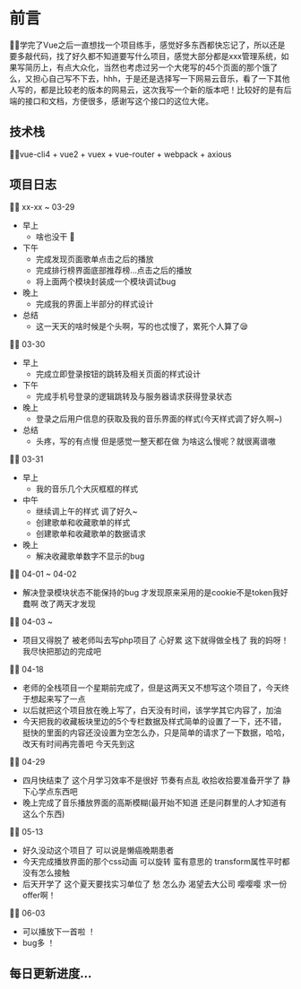 # 前言
🚀🚀学完了Vue之后一直想找一个项目练手，感觉好多东西都快忘记了，所以还是要多敲代码，找了好久都不知道要写什么项目，感觉大部分都是xxx管理系统，如果写简历上，有点大众化，当然也考虑过另一个大佬写的45个页面的那个饿了么，又担心自己写不下去，hhh，于是还是选择写一下网易云音乐，看了一下其他人写的，都是比较老的版本的网易云，这次我写一个新的版本吧！比较好的是有后端的接口和文档，方便很多，感谢写这个接口的这位大佬。

## 技术栈
🚀🚀vue-cli4 + vue2 + vuex + vue-router + webpack + axious

## 项目日志
🚀🚀
xx-xx ~ 03-29 
- 早上
    - 啥也没干 🤔
- 下午
    - 完成发现页面歌单点击之后的播放
    - 完成排行榜界面底部推荐榜...点击之后的播放
    - 将上面两个模块封装成一个模块调试bug
- 晚上
    - 完成我的界面上半部分的样式设计
- 总结
    - 这一天天的啥时候是个头啊，写的也忒慢了，累死个人算了😪

🚀🚀
03-30
- 早上
    - 完成立即登录按钮的跳转及相关页面的样式设计
- 下午
    - 完成手机号登录的逻辑跳转及与服务器请求获得登录状态
- 晚上
    - 登录之后用户信息的获取及我的音乐界面的样式(今天样式调了好久啊~)
- 总结
    - 头疼，写的有点慢 但是感觉一整天都在做 为啥这么慢呢？就很离谱嗷

🚀🚀
03-31
- 早上
    - 我的音乐几个大灰框框的样式
- 中午
    - 继续调上午的样式 调了好久~
    - 创建歌单和收藏歌单的样式
    - 创建歌单和收藏歌单的数据请求
- 晚上
    - 解决收藏歌单数字不显示的bug

🚀🚀
04-01 ~ 04-02
- 解决登录模块状态不能保持的bug 才发现原来采用的是cookie不是token我好蠢啊 改了两天才发现

🚀🚀
04-03 ~ 
- 项目又得脱了 被老师叫去写php项目了 心好累 这下就得做全栈了 我的妈呀！我尽快把那边的完成吧

🚀🚀
04-18
- 老师的全栈项目一个星期前完成了，但是这两天又不想写这个项目了，今天终于想起来写了一点
- 以后就把这个项目放在晚上写了，白天没有时间，该学学其它内容了，加油
- 今天把我的收藏板块里边的5个专栏数据及样式简单的设置了一下，还不错，挺快的里面的内容还没设置为空怎么办，只是简单的请求了一下数据，哈哈，改天有时间再完善吧 今天先到这

🚀🚀
04-29
- 四月快结束了 这个月学习效率不是很好 节奏有点乱 收拾收拾要准备开学了 静下心学点东西吧
- 晚上完成了音乐播放界面的高斯模糊(最开始不知道 还是问群里的人才知道有这么个东西)

🚀🚀
05-13
- 好久没动这个项目了 可以说是懒癌晚期患者
- 今天完成播放界面的那个css动画 可以旋转 蛮有意思的 transform属性平时都没有怎么接触
- 后天开学了 这个夏天要找实习单位了 愁 怎么办 渴望去大公司 嘤嘤嘤 求一份offer啊！

🚀🚀
06-03
- 可以播放下一首啦 ！
- bug多 ！
## 每日更新进度...
